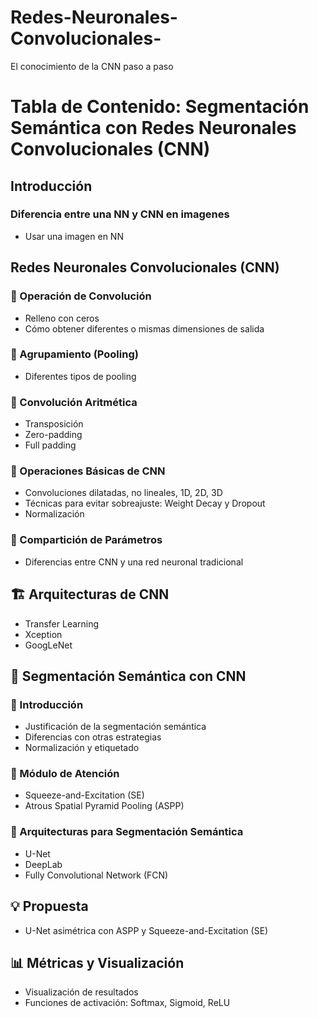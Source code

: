 # Redes-Neuronales-Convolucionales-
El conocimiento de la CNN paso a paso

# Tabla de Contenido: Segmentación Semántica con Redes Neuronales Convolucionales (CNN)

##  Introducción

### Diferencia entre una NN y CNN en imagenes 
- Usar una imagen en NN
  

##  Redes Neuronales Convolucionales (CNN)

### 🔹 Operación de Convolución
- Relleno con ceros
- Cómo obtener diferentes o mismas dimensiones de salida

### 🔹 Agrupamiento (Pooling)
- Diferentes tipos de pooling

### 🔹 Convolución Aritmética
- Transposición
- Zero-padding
- Full padding

### 🔹 Operaciones Básicas de CNN
- Convoluciones dilatadas, no lineales, 1D, 2D, 3D
- Técnicas para evitar sobreajuste: Weight Decay y Dropout
- Normalización

### 🔹 Compartición de Parámetros
- Diferencias entre CNN y una red neuronal tradicional

## 🏗️ Arquitecturas de CNN
- Transfer Learning
- Xception
- GoogLeNet

## 🧩 Segmentación Semántica con CNN

### 🔹 Introducción
- Justificación de la segmentación semántica
- Diferencias con otras estrategias
- Normalización y etiquetado

### 🔹 Módulo de Atención
- Squeeze-and-Excitation (SE)
- Atrous Spatial Pyramid Pooling (ASPP)

### 🔹 Arquitecturas para Segmentación Semántica
- U-Net
- DeepLab
- Fully Convolutional Network (FCN)

## 💡 Propuesta
- U-Net asimétrica con ASPP y Squeeze-and-Excitation (SE)

## 📊 Métricas y Visualización
- Visualización de resultados
- Funciones de activación: Softmax, Sigmoid, ReLU
